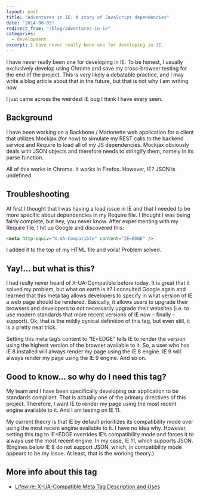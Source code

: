 ```yaml
---
layout: post
title: "Adventures in IE: A story of JavaScript dependencies"
date: "2014-06-03"
redirect_from: "/blog/adventures-in-ie"
categories:
  - development
excerpt: I have never really been one for developing in IE.
---
```


I have never really been one for developing in IE. To be honest, I usually exclusively develop using Chrome and save my cross-browser testing for the end of the project. This is very likely a debatable practice, and I may write a blog article about that in the future, but that is not why I am writing now.

I just came across the weirdest IE bug I think I have every seen.

## Background

I have been working on a Backbone / Marionette web application for a client that utilizes Mockjax (for now) to simulate my REST calls to the backend service and Require to load all of my JS dependencies.  Mockjax obviously deals with JSON objects and therefore needs to stringify them, namely in its parse function.

All of this works in Chrome.  It works in Firefox.  However, IE?  JSON is undefined.

## Troubleshooting

At first I thought that I was having a load issue in IE and that I needed to be more specific about dependencies in my Require file.  I thought I was being fairly complete, but hey, you never know.  After experimenting with my Require file, I hit up Google and discovered this:

```html
<meta http-equiv="X-UA-Compatible" content="IE=EDGE" />
```

I added it to the top of my HTML file and voila!  Problem solved.

## Yay!... but what is this?

I had really never heard of X-UA-Compatible before today.  It is great that it solved my problem, but what on earth is it?  I consulted Google again and learned that this meta tag allows developers to specify in what version of IE a web page should be rendered.  Basically, it allows users to upgrade their browsers and developers to not necessarily upgrade their websites (i.e. to use modern standards that more recent versions of IE now – finally – support).  Ok, that is the mildly cynical definition of this tag, but even still, it is a pretty neat trick.

Setting this meta tag’s content to “IE=EDGE” tells IE to render the version using the highest version of the browser available to it.  So, a user who has IE 8 installed will always render my page using the IE 8 engine.  IE 9 will always render my page using the IE 9 engine.  And so on.

## Good to know… so why do I need this tag?

My team and I have been specifically developing our application to be standards compliant.  That is actually one of the primary directives of this project.  Therefore, I want IE to render my page using the most recent engine available to it.  And I am testing on IE 11.

My current theory is that IE by default prioritizes its compatibility mode over using the most recent engine available to it.  I have no idea why.  However, setting this tag to IE=EDGE overrides IE’s compatibility mode and forces it to always use the most recent engine.  In my case, IE 11, which supports JSON.  (Engines below IE 8 do not support JSON, which, in compatibility mode appears to be my issue.  At least, that is the working theory.)

## More info about this tag

* [Lifewire: X-UA-Compatible Meta Tag Description and Uses](https://www.lifewire.com/xua-compatible-meta-tag-3469059)

